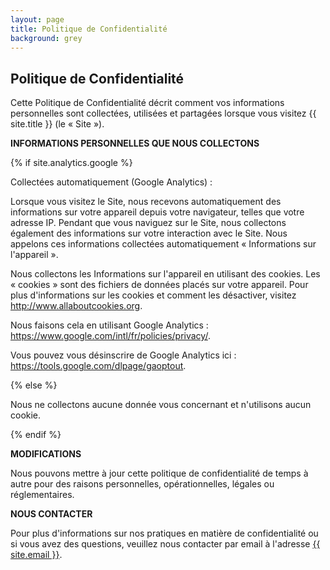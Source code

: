 ```yaml
---
layout: page
title: Politique de Confidentialité
background: grey
---
```


<div class="col-lg-12 text-center">
	<h2 class="section-heading text-uppercase">Politique de Confidentialité</h2>
</div>

Cette Politique de Confidentialité décrit comment vos informations personnelles sont collectées, utilisées et partagées lorsque vous visitez {{ site.title }} (le « Site »).

**INFORMATIONS PERSONNELLES QUE NOUS COLLECTONS**

{% if site.analytics.google %}

Collectées automatiquement (Google Analytics) :

Lorsque vous visitez le Site, nous recevons automatiquement des informations sur votre appareil depuis votre navigateur, telles que votre adresse IP. Pendant que vous naviguez sur le Site, nous collectons également des informations sur votre interaction avec le Site. Nous appelons ces informations collectées automatiquement « Informations sur l'appareil ».

Nous collectons les Informations sur l'appareil en utilisant des cookies. Les « cookies » sont des fichiers de données placés sur votre appareil. Pour plus d'informations sur les cookies et comment les désactiver, visitez http://www.allaboutcookies.org.

Nous faisons cela en utilisant Google Analytics : <https://www.google.com/intl/fr/policies/privacy/>.

Vous pouvez vous désinscrire de Google Analytics ici : <https://tools.google.com/dlpage/gaoptout>.

{% else %}

Nous ne collectons aucune donnée vous concernant et n'utilisons aucun cookie.

{% endif %}

**MODIFICATIONS**

Nous pouvons mettre à jour cette politique de confidentialité de temps à autre pour des raisons personnelles, opérationnelles, légales ou réglementaires.

**NOUS CONTACTER**

Pour plus d'informations sur nos pratiques en matière de confidentialité ou si vous avez des questions, veuillez nous contacter par email à l'adresse <a href="mailto:{{ site.email }}">{{ site.email }}</a>.
